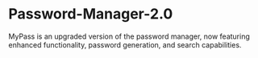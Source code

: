 # Password-Manager-2.0
MyPass is an upgraded version of the password manager, now featuring enhanced functionality, password generation, and search capabilities.
